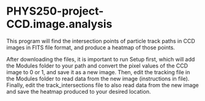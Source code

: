 # PHYS250-project-CCD.image.analysis

This program will find the intersection points of particle track paths in CCD images in FITS file format, and produce a heatmap of those points.  

After downloading the files, it is important to run Setup first, which will add the Modules folder to your path and convert the pixel values of the CCD image to 0 or 1, and save it as a new image. Then, edit the tracking file in the Modules folder to read data from the new image (instructions in file). Finally, edit the track_intersections file to also read data from the new image and save the heatmap produced to your desired location. 
